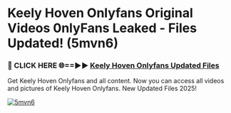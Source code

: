 # Keely Hoven Onlyfans Original Videos 0nlyFans Leaked - Files Updated! (5mvn6)

<h3>🔴 CLICK HERE 🌐==►► <a href="https://tinyurl.com/ehrbuxhb" rel="nofollow">Keely Hoven Onlyfans Updated Files</a></h3>

Get Keely Hoven Onlyfans and all content. Now you can access all videos and pictures of Keely Hoven Onlyfans. New Updated Files 2025!

[![5mvn6](https://i.imgur.com/lVYEuWS.gif)](https://tinyurl.com/ehrbuxhb)
